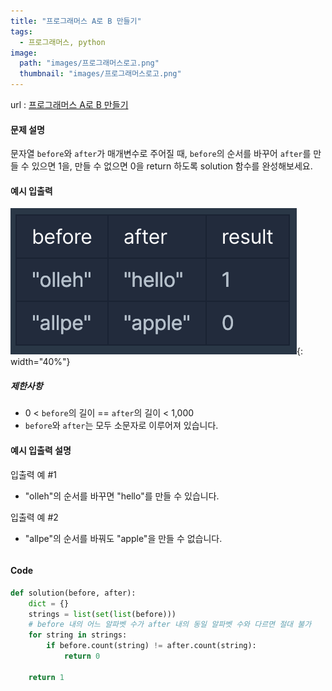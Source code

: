 ```yaml
---
title: "프로그래머스 A로 B 만들기"
tags:
  - 프로그래머스, python
image:
  path: "images/프로그래머스로고.png"
  thumbnail: "images/프로그래머스로고.png"
---
```

url : [프로그래머스 A로 B 만들기](https://school.programmers.co.kr/learn/courses/30/lessons/120886)

#### 문제 설명
문자열 `before`와 `after`가 매개변수로 주어질 때, `before`의 순서를 바꾸어 `after`를 만들 수 있으면 1을, 만들 수 없으면 0을 return 하도록 solution 함수를 완성해보세요.


#### 예시 입출력
![](/images/2023-06-16-21-56-41.png){: width="40%"}

##### 제한사항
-   0 < `before`의 길이 == `after`의 길이 < 1,000
-   `before`와 `after`는 모두 소문자로 이루어져 있습니다.

#### 예시 입출력 설명
입출력 예 #1

-   "olleh"의 순서를 바꾸면 "hello"를 만들 수 있습니다.

입출력 예 #2

-   "allpe"의 순서를 바꿔도 "apple"을 만들 수 없습니다.

```
````

#### Code
```python
def solution(before, after):
    dict = {}
    strings = list(set(list(before)))
    # before 내의 어느 알파벳 수가 after 내의 동일 알파벳 수와 다르면 절대 불가
    for string in strings:
        if before.count(string) != after.count(string):
            return 0 

    return 1

```

